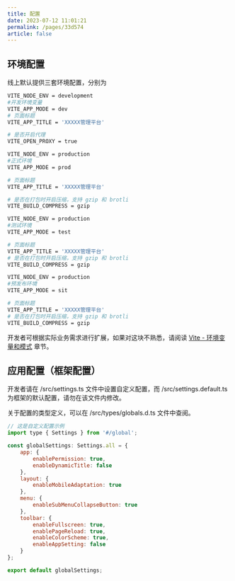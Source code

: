 ```yaml
---
title: 配置
date: 2023-07-12 11:01:21
permalink: /pages/33d574
article: false
---
```


## 环境配置
线上默认提供三套环境配置，分别为

<code-group>
  <code-block title=".env.development开发环境" active>

```bash
VITE_NODE_ENV = development
#开发环境变量
VITE_APP_MODE = dev
# 页面标题
VITE_APP_TITLE = 'XXXXX管理平台'

# 是否开启代理
VITE_OPEN_PROXY = true

```

  </code-block>
  <code-block title=".env.production生产环境">

```bash
VITE_NODE_ENV = production
#正式环境
VITE_APP_MODE = prod

# 页面标题
VITE_APP_TITLE = 'XXXXX管理平台'

# 是否在打包时开启压缩，支持 gzip 和 brotli
VITE_BUILD_COMPRESS = gzip
```

  </code-block>

  <code-block title=".env.test测试环境">

```bash
VITE_NODE_ENV = production
#测试环境
VITE_APP_MODE = test

# 页面标题
VITE_APP_TITLE = 'XXXXX管理平台'
# 是否在打包时开启压缩，支持 gzip 和 brotli
VITE_BUILD_COMPRESS = gzip

```

  </code-block>

<code-block title=".env.sit预发布环境">

```bash
VITE_NODE_ENV = production
#预发布环境
VITE_APP_MODE = sit

# 页面标题
VITE_APP_TITLE = 'XXXXX管理平台'
# 是否在打包时开启压缩，支持 gzip 和 brotli
VITE_BUILD_COMPRESS = gzip

```

  </code-block>

</code-group>

开发者可根据实际业务需求进行扩展，如果对这块不熟悉，请阅读 [Vite - 环境变量和模式](https://cn.vitejs.dev/guide/env-and-mode.html) 章节。

## 应用配置（框架配置）

开发者请在 /src/settings.ts 文件中设置自定义配置，而 /src/settings.default.ts 为框架的默认配置，请勿在该文件内修改。

关于配置的类型定义，可以在 /src/types/globals.d.ts 文件中查阅。

```js
// 这是自定义配置示例
import type { Settings } from '#/global';

const globalSettings: Settings.all = {
	app: {
		enablePermission: true,
		enableDynamicTitle: false
	},
	layout: {
		enableMobileAdaptation: true
	},
	menu: {
		enableSubMenuCollapseButton: true
	},
	toolbar: {
		enableFullscreen: true,
		enablePageReload: true,
		enableColorScheme: true,
		enableAppSetting: false
	}
};

export default globalSettings;

```
